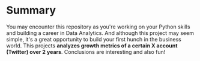 # Summary
You may encounter this repository as you're working on your Python skills and building a career in Data Analytics. And although this project may seem simple, it's a great opportunity to build your first hunch in the business world. This projects **analyzes growth metrics of a certain X account (Twitter) over 2 years**. Conclusions are interesting and also fun!

